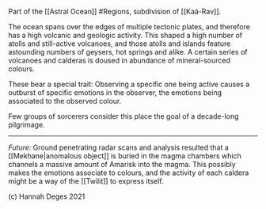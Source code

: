 Part of the [[Astral Ocean]] #Regions, subdivision of [[Kaá-Rav]]. 

The ocean spans over the edges of multiple tectonic plates, and therefore has a high volcanic and geologic activity.
This shaped a high number of atolls and still-active volcanoes, and those atolls and islands feature astounding numbers of geysers, hot springs and alike.
A certain series of volcanoes and calderas is doused in abundance of mineral-sourced colours.

These bear a special trait: Observing a specific one being active causes a outburst of specific emotions in the observer, the emotions being associated to the observed colour.

Few groups of sorcerers consider this place the goal of a decade-long pilgrimage. 

*** 
*Future:*
Ground penetrating radar scans and analysis resulted that a [[Mekhane|anomalous object]] is buried in the magma chambers which channels a massive amount of Amarisk into the magma. This possibly makes the emotions associate to colours, and the activity of each caldera might be a way of the [[Twilit]] to express itself.

(c) Hannah Deges 2021
